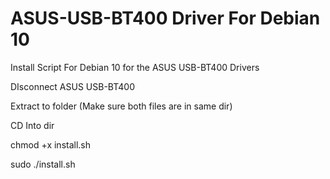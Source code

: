 # ASUS-USB-BT400 Driver For Debian 10
Install Script For Debian 10 for the ASUS USB-BT400 Drivers

DIsconnect ASUS USB-BT400

Extract to folder (Make sure both files are in same dir)

CD Into dir

chmod +x install.sh

sudo ./install.sh
